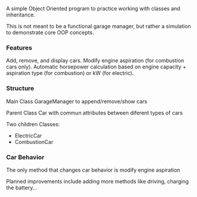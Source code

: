 A simple Object Oriented program to practice working with classes and inheritance.

This is not meant to be a functional garage manager, but rather a simulation to demonstrate core OOP concepts.



### Features

Add, remove, and display cars.
Modify engine aspiration (for combustion cars only).
Automatic horsepower calculation based on engine capacity + aspiration type (for combustion) or kW (for electric).


### Structure

Main Class GarageManager to append/remove/show cars 

Parent Class Car with commun attributes between diferent types of cars

Two children Classes:
  - ElectricCar
  - CombustionCar


### Car Behavior

The only method that changes car behavior is modify engine aspiration




Planned improvements include adding more methods like driving, charging the battery...
